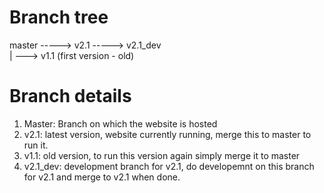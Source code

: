 
# Branch tree 
master -----> v2.1  -----> v2.1_dev    
        |
         ---> v1.1                      (first version - old)


# Branch details 
1. Master: Branch on which the website is hosted 
2. v2.1: latest version, website currently running, merge this to master to run it.
3. v1.1: old version, to run this version again simply merge it to master 
4. v2.1_dev: development branch for v2.1, do developemnt on this branch for v2.1 and merge to v2.1 when done.
